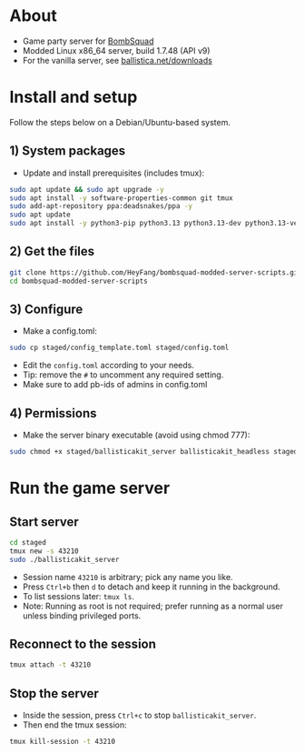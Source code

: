 # About
- Game party server for <a href="https://www.froemling.net/apps/bombsquad">BombSquad</a>
- Modded Linux x86_64 server, build 1.7.48 (API v9)
- For the vanilla server, see <a href="https://ballistica.net/downloads">ballistica.net/downloads</a>

# Install and setup
Follow the steps below on a Debian/Ubuntu-based system.

## 1) System packages

- Update and install prerequisites (includes tmux):
```bash
sudo apt update && sudo apt upgrade -y
sudo apt install -y software-properties-common git tmux
sudo add-apt-repository ppa:deadsnakes/ppa -y
sudo apt update
sudo apt install -y python3-pip python3.13 python3.13-dev python3.13-venv python3-tinydb
```

## 2) Get the files

```bash
git clone https://github.com/HeyFang/bombsquad-modded-server-scripts.git
cd bombsquad-modded-server-scripts
```

## 3) Configure

- Make a config.toml:
```bash
sudo cp staged/config_template.toml staged/config.toml
```
- Edit the `config.toml` according to your needs.
- Tip: remove the `#` to uncomment any required setting.
- Make sure to add pb-ids of admins in config.toml


## 4) Permissions

- Make the server binary executable (avoid using chmod 777):
```bash
sudo chmod +x staged/ballisticakit_server ballisticakit_headless staged/dist/ballisticakit_headless
```

# Run the game server

## Start server

```bash
cd staged
tmux new -s 43210
sudo ./ballisticakit_server
```

- Session name `43210` is arbitrary; pick any name you like.
- Press `Ctrl+b` then `d` to detach and keep it running in the background.
- To list sessions later: `tmux ls`.
- Note: Running as root is not required; prefer running as a normal user unless binding privileged ports.

## Reconnect to the session

```bash
tmux attach -t 43210
```

## Stop the server

- Inside the session, press `Ctrl+c` to stop `ballisticakit_server`.
- Then end the tmux session:
```bash
tmux kill-session -t 43210
```



